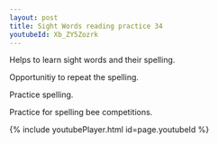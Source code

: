 ```yaml
---
layout: post
title: Sight Words reading practice 34
youtubeId: Xb_ZY5Zozrk
---
```

 
 
Helps to learn sight words and their spelling.

Opportunitiy to repeat the spelling. 

Practice spelling. 
 
Practice for spelling bee competitions. 
 
{% include youtubePlayer.html id=page.youtubeId %}
 
 

